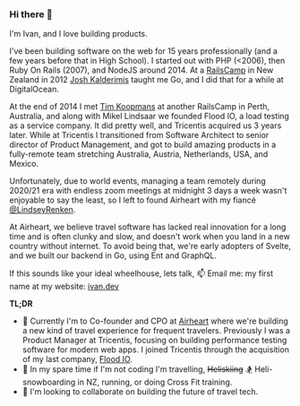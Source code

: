 ### Hi there 👋

I'm Ivan, and I love building products. 

I've been building software on the web for 15 years professionally (and a few years before that in High School). I started out with PHP (<2006), then Ruby On Rails (2007), and NodeJS around 2014. At a [RailsCamp](https://rails.camp/) in New Zealand in 2012 [Josh Kalderimis](https://github.com/joshk) taught me Go, and I did that for a while at DigitalOcean. 

At the end of 2014 I met [Tim Koopmans](https://github.com/timkoopmans) at another RailsCamp in Perth, Australia, and along with Mikel Lindsaar we founded Flood IO, a load testing as a service company. It did pretty well, and Tricentis acquired us 3 years later. While at Tricentis I transitioned from Software Architect to senior director of Product Management, and got to build amazing products in a fully-remote team stretching Australia, Austria, Netherlands, USA, and Mexico.

Unfortunately, due to world events, managing a team remotely during 2020/21 era with endless zoom meetings at midnight 3 days a week wasn't enjoyable to say the least, so I left to found Airheart with my fiancé [@LindseyRenken](https://github.com/LindseyRenken). 

At Airheart, we believe travel software has lacked real innovation for a long time and is often clunky and slow, and doesn't work when you land in a new country without internet. To avoid being that, we're early adopters of Svelte, and we built our backend in Go, using Ent and GraphQL.

If this sounds like your ideal wheelhouse, lets talk, 📫 Email me: my first name at my website: [ivan.dev](https://ivan.dev)

**TL;DR**
- 🔭 Currently I'm to Co-founder and CPO at [Airheart](https://airheart.com) where we're building a new kind of travel experience for frequent travelers. Previously I was a Product Manager at Tricentis, focusing on building performance testing software for modern web apps. I joined Tricentis through the acquisition of my last company, [Flood IO](github.com/flood-io).
- 🌱 In my spare time if I'm not coding I'm travelling, ~~Heliskiing~~ 🏂 Heli-snowboarding in NZ, running, or doing Cross Fit training.
- 👯 I'm looking to collaborate on building the future of travel tech.
